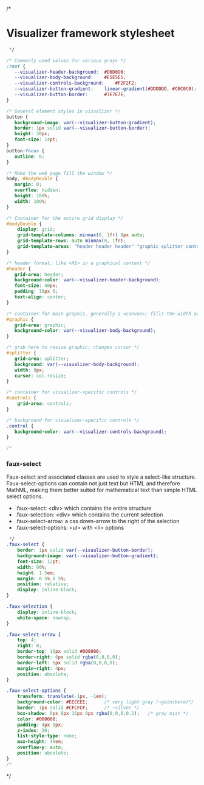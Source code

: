 /*
# Visualizer framework stylesheet
```css
 */

/* Commonly used values for various grays */
:root {
   --visualizer-header-background:	#D0D0D0;
   --visualizer-body-background:	#E5E5E5;
   --visualizer-controls-background:	#F2F2F2;
   --visualizer-button-gradient:	linear-gradient(#DDDDDD, #C0C0C0);
   --visualizer-button-border:		#7E7E7E;
}

/* General element styles in visualizer */
button {
   background-image: var(--visualizer-button-gradient);
   border: 1px solid var(--visualizer-button-border);
   height: 30px;
   font-size: 14pt;
}
button:focus {
   outline: 0;
}

/* Make the web page fill the window */
body, #bodyDouble {
   margin: 0;
   overflow: hidden;
   height: 100%;
   width: 100%;
}

/* Container for the entire grid display */
#bodyDouble {
    display: grid;
    grid-template-columns: minmax(0, 1fr) 8px auto;
    grid-template-rows: auto minmax(0, 1fr);
    grid-template-areas: "header header header" "graphic splitter controls";
}

/* header format, like <H1> in a graphical context */
#header {
   grid-area: header;
   background-color: var(--visualizer-header-background);
   font-size: 40px;
   padding: 10px 0;
   text-align: center;
}

/* container for main graphic, generally a <canvas>; fills the width available */
#graphic {
   grid-area: graphic;
   background-color: var(--visualizer-body-background);
}

/* grab here to resize graphic; changes cursor */
#splitter {
   grid-area: splitter;
   background: var(--visualizer-body-background);
   width: 8px;
   cursor: col-resize;
}

/* container for visualizer-specific controls */
#controls {
    grid-area: controls;
}

/* background for visualizer-specific controls */
.control {
   background-color: var(--visualizer-controls-background);
}

/*
```
### faux-select
Faux-select and associated classes are used to style a select-like structure. Faux-select-options can contain not just text but HTML and therefore MathML, making them better suited for mathematical text than simple HTML select options.
  * .faux-select: &lt;div&gt; which contains the entire structure
  * .faux-selection: &lt;div&gt; which contains the current selection
  * .faux-select-arrow: a css down-arrow to the right of the selection
  * .faux-select-options: &lt;ul&gt; with &lt;li&gt; options

```css
 */
.faux-select {
    border: 1px solid var(--visualizer-button-border);
    background-image: var(--visualizer-button-gradient);
    font-size: 12pt;
    width: 90%;
    height: 1.5em;
    margin: 0 5% 0 5%;
    position: relative;
    display: inline-block;
}

.faux-selection {
    display: inline-block;
    white-space: nowrap;
}

.faux-select-arrow {
    top: 4;
    right: 0;
    border-top: 16px solid #000000;
    border-right: 6px solid rgba(0,0,0,0);
    border-left: 6px solid rgba(0,0,0,0);
    margin-right: 4px;
    position: absolute;
}

.faux-select-options {
    transform: translate(-1px, -1em);
    background-color: #EEEEEE;		/* very light gray (~gainsboro)*/
    border: 1px solid #CFCFCF;		/* ~silver */
    box-shadow: 0px 8px 16px 0px rgba(0,0,0,0.2);	/* gray mist */
    color: #000000;	
    padding: 4px 8px;
    z-index: 20;
    list-style-type: none;
    max-height: 40em;
    overflow-y: auto;
    position: absolute;
}
/*
```
 */
